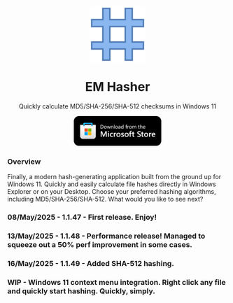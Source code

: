 <p align="center">
  <img width="128" align="center" src="images/AppLogo80x80.png">
</p>
<h1 align="center">
  EM Hasher
</h1>
<p align="center">
  Quickly calculate MD5/SHA-256/SHA-512 checksums in Windows 11
</p>
<p align="center">
  <a href="https://apps.microsoft.com/detail/9NZZHH7X25CG" target="_blank">
    <img src="images/StoreBadge.png" width="200" alt="Store link" />
  </a>
</p>

### Overview

Finally, a modern hash-generating application built from the ground up for Windows 11. Quickly and easily calculate file hashes directly in Windows Explorer or on your Desktop. Choose your preferred hashing algorithms, including MD5/SHA-256/SHA-512. What would you like to see next?

### 08/May/2025 - 1.1.47 - First release. Enjoy!

### 13/May/2025 - 1.1.48 - Performance release! Managed to squeeze out a 50% perf improvement in some cases.

### 16/May/2025 - 1.1.49 - Added SHA-512 hashing.

### WIP - Windows 11 context menu integration. Right click any file and quickly start hashing. Quickly, simply.  ### 

